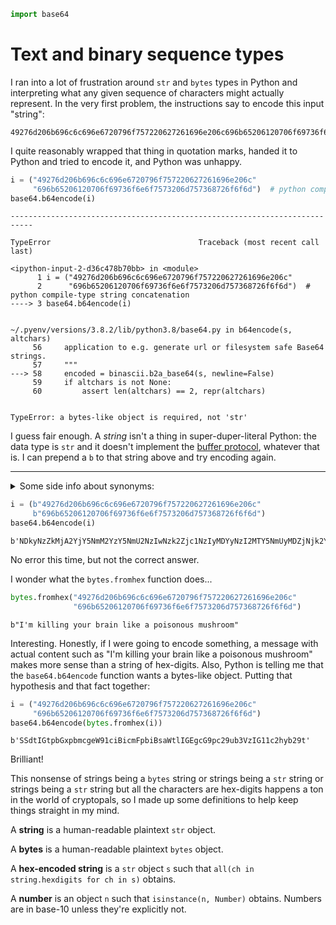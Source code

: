 ```python
import base64
```

# Text and binary sequence types

I ran into a lot of frustration around `str` and `bytes` types in Python and interpreting what any given sequence of characters might actually represent. In the very first problem, the instructions say to encode this input "string": 

    49276d206b696c6c696e6720796f757220627261696e206c696b65206120706f69736f6e6f7573206d757368726f6f6d
    
I quite reasonably wrapped that thing in quotation marks, handed it to Python and tried to encode it, and Python was unhappy.


```python
i = ("49276d206b696c6c696e6720796f757220627261696e206c"
     "696b65206120706f69736f6e6f7573206d757368726f6f6d")  # python compile-type string concatenation
base64.b64encode(i)
```


    ---------------------------------------------------------------------------

    TypeError                                 Traceback (most recent call last)

    <ipython-input-2-d36c478b70bb> in <module>
          1 i = ("49276d206b696c6c696e6720796f757220627261696e206c"
          2      "696b65206120706f69736f6e6f7573206d757368726f6f6d")  # python compile-type string concatenation
    ----> 3 base64.b64encode(i)
    

    ~/.pyenv/versions/3.8.2/lib/python3.8/base64.py in b64encode(s, altchars)
         56     application to e.g. generate url or filesystem safe Base64 strings.
         57     """
    ---> 58     encoded = binascii.b2a_base64(s, newline=False)
         59     if altchars is not None:
         60         assert len(altchars) == 2, repr(altchars)


    TypeError: a bytes-like object is required, not 'str'


I guess fair enough. A _string_ isn't a thing in super-duper-literal Python: the data type is `str` and it doesn't implement the [buffer protocol](https://docs.python.org/3/c-api/buffer.html#bufferobjects), whatever that is. I can prepend a `b` to that string above and try encoding again.

---

<details>
    <summary>Some side info about synonyms:</summary>
    <p>
The following are both equivalent to `b"49276d206b69"`.

    "49276d206b69".encode('ascii')
    bytes("49276d206b69", 'ascii')
    </p>
</details>


```python
i = (b"49276d206b696c6c696e6720796f757220627261696e206c"
     b"696b65206120706f69736f6e6f7573206d757368726f6f6d")
base64.b64encode(i)
```




    b'NDkyNzZkMjA2YjY5NmM2YzY5NmU2NzIwNzk2Zjc1NzIyMDYyNzI2MTY5NmUyMDZjNjk2YjY1MjA2MTIwNzA2ZjY5NzM2ZjZlNmY3NTczMjA2ZDc1NzM2ODcyNmY2ZjZk'



No error this time, but not the correct answer. 

I wonder what the `bytes.fromhex` function does... 


```python
bytes.fromhex("49276d206b696c6c696e6720796f757220627261696e206c"
              "696b65206120706f69736f6e6f7573206d757368726f6f6d")
```




    b"I'm killing your brain like a poisonous mushroom"



Interesting. Honestly, if I were going to encode something, a message with actual content such as "I'm killing your brain like a poisonous mushroom" makes more sense than a string of hex-digits. Also, Python is telling me that the `base64.b64encode` function wants a bytes-like object. Putting that hypothesis and that fact together:


```python
i = ("49276d206b696c6c696e6720796f757220627261696e206c"
     "696b65206120706f69736f6e6f7573206d757368726f6f6d")
base64.b64encode(bytes.fromhex(i))
```




    b'SSdtIGtpbGxpbmcgeW91ciBicmFpbiBsaWtlIGEgcG9pc29ub3VzIG11c2hyb29t'



Brilliant!

This nonsense of strings being a `bytes` string or strings being a `str` string or strings being a `str` string but all the characters are hex-digits happens a ton in the world of cryptopals, so I made up some definitions to help keep things straight in my mind.

A __string__ is a human-readable plaintext `str` object.

A __bytes__ is a human-readable plaintext `bytes` object.

A __hex-encoded string__ is a `str` object `s` such that `all(ch in string.hexdigits for ch in s)` obtains.

A __number__ is an object `n` such that `isinstance(n, Number)` obtains. Numbers are in base-10 unless they're explicitly not.
